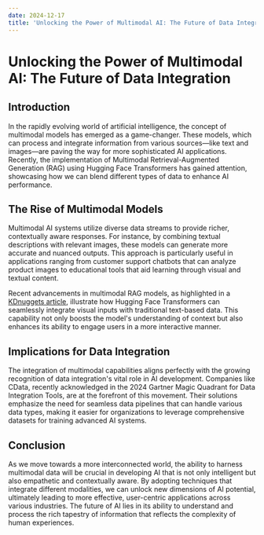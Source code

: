 ```yaml
---
date: 2024-12-17
title: 'Unlocking the Power of Multimodal AI: The Future of Data Integration'
---
```


# Unlocking the Power of Multimodal AI: The Future of Data Integration

## Introduction

In the rapidly evolving world of artificial intelligence, the concept of multimodal models has emerged as a game-changer. These models, which can process and integrate information from various sources—like text and images—are paving the way for more sophisticated AI applications. Recently, the implementation of Multimodal Retrieval-Augmented Generation (RAG) using Hugging Face Transformers has gained attention, showcasing how we can blend different types of data to enhance AI performance.

<!-- more -->
## The Rise of Multimodal Models

Multimodal AI systems utilize diverse data streams to provide richer, contextually aware responses. For instance, by combining textual descriptions with relevant images, these models can generate more accurate and nuanced outputs. This approach is particularly useful in applications ranging from customer support chatbots that can analyze product images to educational tools that aid learning through visual and textual content.

Recent advancements in multimodal RAG models, as highlighted in a [KDnuggets article](https://www.kdnuggets.com/multimodal-rag-implementation-hugging-face), illustrate how Hugging Face Transformers can seamlessly integrate visual inputs with traditional text-based data. This capability not only boosts the model's understanding of context but also enhances its ability to engage users in a more interactive manner.

## Implications for Data Integration

The integration of multimodal capabilities aligns perfectly with the growing recognition of data integration's vital role in AI development. Companies like CData, recently acknowledged in the 2024 Gartner Magic Quadrant for Data Integration Tools, are at the forefront of this movement. Their solutions emphasize the need for seamless data pipelines that can handle various data types, making it easier for organizations to leverage comprehensive datasets for training advanced AI systems.

## Conclusion

As we move towards a more interconnected world, the ability to harness multimodal data will be crucial in developing AI that is not only intelligent but also empathetic and contextually aware. By adopting techniques that integrate different modalities, we can unlock new dimensions of AI potential, ultimately leading to more effective, user-centric applications across various industries. The future of AI lies in its ability to understand and process the rich tapestry of information that reflects the complexity of human experiences.